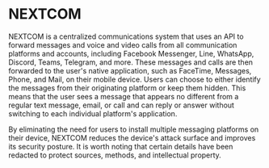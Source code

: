# NEXTCOM 

NEXTCOM is a centralized communications system that uses an API to forward messages and voice and video calls from all communication platforms and accounts, including Facebook Messenger, Line, WhatsApp, Discord, Teams, Telegram, and more. These messages and calls are then forwarded to the user's native application, such as FaceTime, Messages, Phone, and Mail, on their mobile device. Users can choose to either identify the messages from their originating platform or keep them hidden. This means that the user sees a message that appears no different from a regular text message, email, or call and can reply or answer without switching to each individual platform's application.

By eliminating the need for users to install multiple messaging platforms on their device, NEXTCOM reduces the device's attack surface and improves its security posture. It is worth noting that certain details have been redacted to protect sources, methods, and intellectual property.
